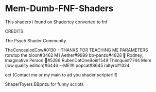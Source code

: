 # Mem-Dumb-FNF-Shaders
This shaders i found on Shadertoy converted to fnf

CREDITS

The Psych Shader Community

TheConcealedCow#0130 --THANKS FOR TEACHING ME PARAMETERS
rorutop the bloon#3462
M1 Aether#9999
bb-panzu#4828
💜 Rodney, Imaginative Person 💙#5286
RubenDatOneBoi#1549
Thimque#7744
Mem (low quality edition)#6446 --ME!!!!
popcat#8645
raltyro#1324

ect (Contact me or my main to ad you shader scripter!!!)

ShaderToyers
BBpnzu for funny scripts
